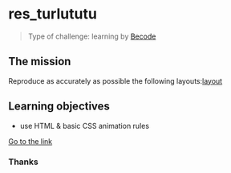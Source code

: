 # res_turlututu
>Type of challenge: learning by [Becode](https://becode.org/fr/)


## The mission
Reproduce as accurately as possible the following layouts:[layout](https://github.com/becodeorg/CRL-Woods-5.33/blob/main/Assets/turlututu.png)

## Learning objectives
- use HTML & basic CSS animation rules

[Go to the link](https://saralaloux.github.io/res_turlututu/)

### Thanks
